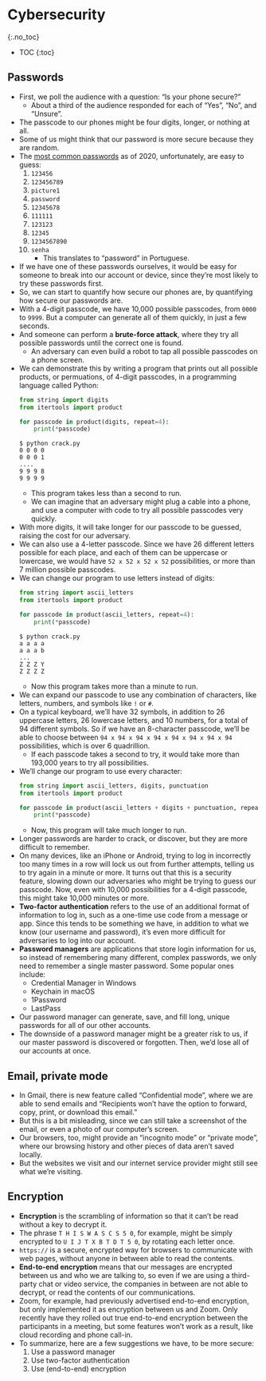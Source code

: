 # Cybersecurity
{:.no_toc}

* TOC
{:toc}

## Passwords

* First, we poll the audience with a question: “Is your phone secure?”
	* About a third of the audience responded for each of “Yes”, “No”, and “Unsure”.
* The passcode to our phones might be four digits, longer, or nothing at all.
* Some of us might think that our password is more secure because they are random.
* The [most common passwords](https://nordpass.com/most-common-passwords-list/) as of 2020, unfortunately, are easy to guess:
	1. `123456`
	2. `123456789`
	3. `picture1`
	4. `password`
	5. `12345678`
	6. `111111`
	7. `123123`
	8. `12345`
	9. `1234567890`
	10. `senha`
		* This translates to “password” in Portuguese.
* If we have one of these passwords ourselves, it would be easy for someone to break into our account or device, since they’re most likely to try these passwords first.
* So, we can start to quantify how secure our phones are, by quantifying how secure our passwords are.
* With a 4-digit passcode, we have 10,000 possible passcodes, from `0000` to `9999`. But a computer can generate all of them quickly, in just a few seconds.
* And someone can perform a **brute-force attack**, where they try all possible passwords until the correct one is found.
	* An adversary can even build a robot to tap all possible passcodes on a phone screen.
* We can demonstrate this by writing a program that prints out all possible products, or permuations, of 4-digit passcodes, in a programming language called Python:
	```python
	from string import digits
	from itertools import product
	
	for passcode in product(digits, repeat=4):
	    print(*passcode)
	```
	```
	$ python crack.py
	0 0 0 0
	0 0 0 1
	....
	9 9 9 8
	9 9 9 9
	```
	* This program takes less than a second to run.
	* We can imagine that an adversary might plug a cable into a phone, and use a computer with code to try all possible passcodes very quickly.
* With more digits, it will take longer for our passcode to be guessed, raising the cost for our adversary.
* We can also use a 4-letter passcode. Since we have 26 different letters possible for each place, and each of them can be uppercase or lowercase, we would have `52 x 52 x 52 x 52` possibilities, or more than 7 million possible passcodes.
* We can change our program to use letters instead of digits:
	```python
	from string import ascii_letters
	from itertools import product
	
	for passcode in product(ascii_letters, repeat=4):
	    print(*passcode)
	```
	```
	$ python crack.py
	a a a a
	a a a b
	...
	Z Z Z Y
	Z Z Z Z
	```
	* Now this program takes more than a minute to run.
* We can expand our passcode to use any combination of characters, like letters, numbers, and symbols like `!` or `#`.
* On a typical keyboard, we’ll have 32 symbols, in addition to 26 uppercase letters, 26 lowercase letters, and 10 numbers, for a total of 94 different symbols. So if we have an 8-character passcode, we’ll be able to choose between `94 x 94 x 94 x 94 x 94 x 94 x 94 x 94` possibilities, which is over 6 quadrillion.
	* If each passcode takes a second to try, it would take more than 193,000 years to try all possibilities.
* We’ll change our program to use every character:
	```python
	from string import ascii_letters, digits, punctuation
	from itertools import product
	
	for passcode in product(ascii_letters + digits + punctuation, repeat=8):
	    print(*passcode)
	```
  * Now, this program will take much longer to run.
* Longer passwords are harder to crack, or discover, but they are more difficult to remember.
* On many devices, like an iPhone or Android, trying to log in incorrectly too many times in a row will lock us out from further attempts, telling us to try again in a minute or more. It turns out that this is a security feature, slowing down our adversaries who might be trying to guess our passcode. Now, even with 10,000 possibilities for a 4-digit passcode, this might take 10,000 minutes or more.
* **Two-factor authentication** refers to the use of an additional format of information to log in, such as a one-time use code from a message or app. Since this tends to be something we have, in addition to what we know (our username and password), it’s even more difficult for adversaries to log into our account.
* **Password managers** are applications that store login information for us, so instead of remembering many different, complex passwords, we only need to remember a single master password. Some popular ones include:
  * Credential Manager in Windows
  * Keychain in macOS
  * 1Password
  * LastPass
* Our password manager can generate, save, and fill long, unique passwords for all of our other accounts.
* The downside of a password manager might be a greater risk to us, if our master password is discovered or forgotten. Then, we’d lose all of our accounts at once.

## Email, private mode

* In Gmail, there is new feature called “Confidential mode”, where we are able to send emails and “Recipients won’t have the option to forward, copy, print, or download this email.”
* But this is a bit misleading, since we can still take a screenshot of the email, or even a photo of our computer’s screen.
* Our browsers, too, might provide an “incognito mode” or “private mode”, where our browsing history and other pieces of data aren’t saved locally.
* But the websites we visit and our internet service provider might still see what we’re visiting.

## Encryption

* **Encryption** is the scrambling of information so that it can’t be read without a key to decrypt it.
* The phrase `T H I S W A S C S 5 0`, for example, might be simply encrypted to `U I J T X B T D T 5 0`, by rotating each letter once.
* `https://` is a secure, encrypted way for browsers to communicate with web pages, without anyone in between able to read the contents.
* **End-to-end encryption** means that our messages are encrypted between us and who we are talking to, so even if we are using a third-party chat or video service, the companies in between are not able to decrypt, or read the contents of our communications.
* Zoom, for example, had previously advertised end-to-end encryption, but only implemented it as encryption between us and Zoom. Only recently have they rolled out true end-to-end encryption between the participants in a meeting, but some features won’t work as a result, like cloud recording and phone call-in.
* To summarize, here are a few suggestions we have, to be more secure:
  1. Use a password manager
  2. Use two-factor authentication
  3. Use (end-to-end) encryption